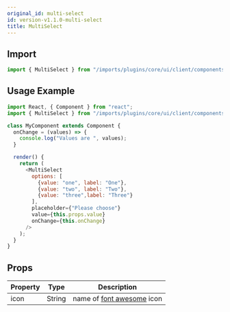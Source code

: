 ```yaml
---
original_id: multi-select
id: version-v1.1.0-multi-select
title: MultiSelect
---
```

    
## Import

```javascript
import { MultiSelect } from "/imports/plugins/core/ui/client/components";
```

## Usage Example

```javascript
import React, { Component } from "react";
import { MultiSelect } from "/imports/plugins/core/ui/client/components";

class MyComponent extends Component {
  onChange = (values) => {
    console.log("Values are ", values);
  }

  render() {
    return (
      <MultiSelect
        options: [
          {value: "one", label: "One"},
          {value: "two", label: "Two"},
          {value: "three",label: "Three"}
        ],
        placeholder={"Please choose"}
        value={this.props.value}
        onChange={this.onChange}
      />
    );
  }
}
```

## Props

| Property | Type   | Description                                                              |
| -------- | ------ | ------------------------------------------------------------------------ |
| icon     | String | name of [font awesome](https://fortawesome.github.io/Font-Awesome/) icon |
